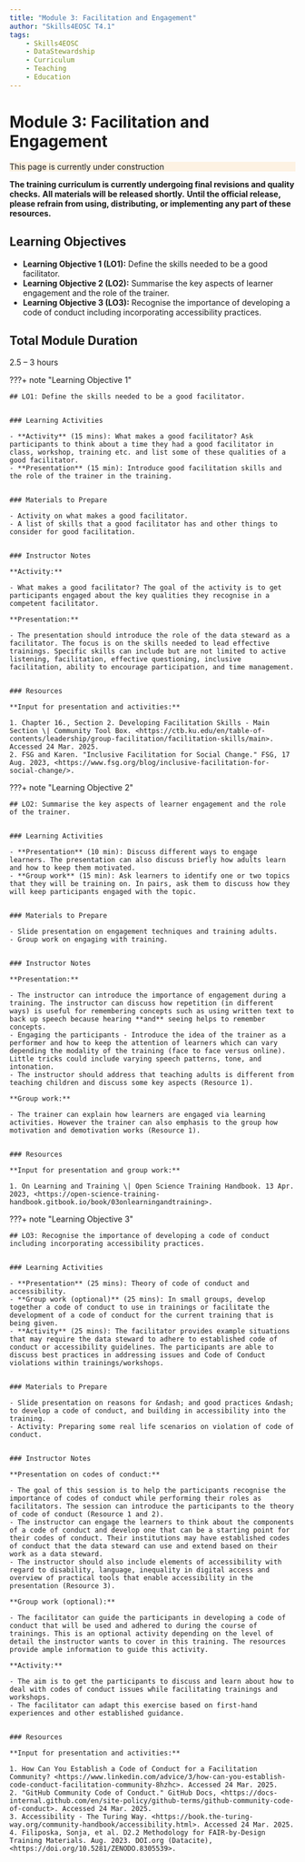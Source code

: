 ```yaml
---
title: "Module 3: Facilitation and Engagement"
author: "Skills4EOSC T4.1"
tags:
    - Skills4EOSC
    - DataStewardship
    - Curriculum
    - Teaching
    - Education
---
```


# Module 3: Facilitation and Engagement


<details open markdown style="border-color: #ff9100;">
<summary style="list-style: none; background-color: #ff91001a;">This page is currently under construction</summary>

**The training curriculum is currently undergoing final revisions and quality checks.**
**All materials will be released shortly.**
**Until the official release, please refrain from using, distributing, or implementing any part of these resources.**

</details>


## Learning Objectives

- **Learning Objective 1 (LO1):** Define the skills needed to be a good facilitator.
- **Learning Objective 2 (LO2):** Summarise the key aspects of learner engagement and the role of the trainer.
- **Learning Objective 3 (LO3):** Recognise the importance of developing a code of conduct including incorporating accessibility practices.


## Total Module Duration

2.5 &ndash; 3 hours


???+ note "Learning Objective 1"

    ## LO1: Define the skills needed to be a good facilitator.


    ### Learning Activities

    - **Activity** (15 mins): What makes a good facilitator? Ask participants to think about a time they had a good facilitator in class, workshop, training etc. and list some of these qualities of a good facilitator.
    - **Presentation** (15 min): Introduce good facilitation skills and the role of the trainer in the training.


    ### Materials to Prepare

    - Activity on what makes a good facilitator.
    - A list of skills that a good facilitator has and other things to consider for good facilitation.


    ### Instructor Notes

    **Activity:**

    - What makes a good facilitator? The goal of the activity is to get participants engaged about the key qualities they recognise in a competent facilitator.

    **Presentation:**

    - The presentation should introduce the role of the data steward as a facilitator. The focus is on the skills needed to lead effective trainings. Specific skills can include but are not limited to active listening, facilitation, effective questioning, inclusive facilitation, ability to encourage participation, and time management.


    ### Resources

    **Input for presentation and activities:**

    1. Chapter 16., Section 2. Developing Facilitation Skills - Main Section \| Community Tool Box. <https://ctb.ku.edu/en/table-of-contents/leadership/group-facilitation/facilitation-skills/main>. Accessed 24 Mar. 2025.
    2. FSG and Karen. "Inclusive Facilitation for Social Change." FSG, 17 Aug. 2023, <https://www.fsg.org/blog/inclusive-facilitation-for-social-change/>.



???+ note "Learning Objective 2"

    ## LO2: Summarise the key aspects of learner engagement and the role of the trainer.


    ### Learning Activities

    - **Presentation** (10 min): Discuss different ways to engage learners. The presentation can also discuss briefly how adults learn and how to keep them motivated.
    - **Group work** (15 min): Ask learners to identify one or two topics that they will be training on. In pairs, ask them to discuss how they will keep participants engaged with the topic.


    ### Materials to Prepare

    - Slide presentation on engagement techniques and training adults.
    - Group work on engaging with training.


    ### Instructor Notes

    **Presentation:**

    - The instructor can introduce the importance of engagement during a training. The instructor can discuss how repetition (in different ways) is useful for remembering concepts such as using written text to back up speech because hearing **and** seeing helps to remember concepts.
    - Engaging the participants - Introduce the idea of the trainer as a performer and how to keep the attention of learners which can vary depending the modality of the training (face to face versus online). Little tricks could include varying speech patterns, tone, and intonation.
    - The instructor should address that teaching adults is different from teaching children and discuss some key aspects (Resource 1).

    **Group work:**

    - The trainer can explain how learners are engaged via learning activities. However the trainer can also emphasis to the group how motivation and demotivation works (Resource 1).


    ### Resources

    **Input for presentation and group work:**

    1. On Learning and Training \| Open Science Training Handbook. 13 Apr. 2023, <https://open-science-training-handbook.gitbook.io/book/03onlearningandtraining>.



???+ note "Learning Objective 3"

    ## LO3: Recognise the importance of developing a code of conduct including incorporating accessibility practices.


    ### Learning Activities

    - **Presentation** (25 mins): Theory of code of conduct and accessibility.
    - **Group work (optional)** (25 mins): In small groups, develop together a code of conduct to use in trainings or facilitate the development of a code of conduct for the current training that is being given.
    - **Activity** (25 mins): The facilitator provides example situations that may require the data steward to adhere to established code of conduct or accessibility guidelines. The participants are able to discuss best practices in addressing issues and Code of Conduct violations within trainings/workshops.


    ### Materials to Prepare

    - Slide presentation on reasons for &ndash; and good practices &ndash; to develop a code of conduct, and building in accessibility into the training.
    - Activity: Preparing some real life scenarios on violation of code of conduct.


    ### Instructor Notes

    **Presentation on codes of conduct:**

    - The goal of this session is to help the participants recognise the importance of codes of conduct while performing their roles as facilitators. The session can introduce the participants to the theory of code of conduct (Resource 1 and 2).
    - The instructor can engage the learners to think about the components of a code of conduct and develop one that can be a starting point for their codes of conduct. Their institutions may have established codes of conduct that the data steward can use and extend based on their work as a data steward.
    - The instructor should also include elements of accessibility with regard to disability, language, inequality in digital access and overview of practical tools that enable accessibility in the presentation (Resource 3).

    **Group work (optional):**

    - The facilitator can guide the participants in developing a code of conduct that will be used and adhered to during the course of trainings. This is an optional activity depending on the level of detail the instructor wants to cover in this training. The resources provide ample information to guide this activity.

    **Activity:**

    - The aim is to get the participants to discuss and learn about how to deal with codes of conduct issues while facilitating trainings and workshops.
    - The facilitator can adapt this exercise based on first-hand experiences and other established guidance.


    ### Resources

    **Input for presentation and activities:**

    1. How Can You Establish a Code of Conduct for a Facilitation Community? <https://www.linkedin.com/advice/3/how-can-you-establish-code-conduct-facilitation-community-8hzhc>. Accessed 24 Mar. 2025.
    2. "GitHub Community Code of Conduct." GitHub Docs, <https://docs-internal.github.com/en/site-policy/github-terms/github-community-code-of-conduct>. Accessed 24 Mar. 2025.
    3. Accessibility - The Turing Way. <https://book.the-turing-way.org/community-handbook/accessibility.html>. Accessed 24 Mar. 2025.
    4. Filiposka, Sonja, et al. D2.2 Methodology for FAIR-by-Design Training Materials. Aug. 2023. DOI.org (Datacite), <https://doi.org/10.5281/ZENODO.8305539>.
